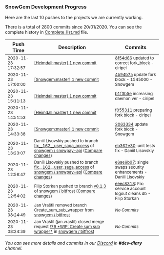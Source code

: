 
### SnowGem Development Progress

Here are the last 10 pushes to the projects we are currently working.

There is a total of 2800 commits since 20/01/2020. You can see the complete history in
 [Complete_list.md](Complete_list.md) file.

| Push Time | Description | Commits |
| --- | --- | --- |
| <sub>2020-11-23 17:32:57</sub> | <sub>[[Heimdall:master] 1 new commit](https://github.com/ciripel/Heimdall/commit/8f54d667f4de60d51d2e74ced96bf637954d25dd)</sub> | <sub>[8f54d66](https://github.com/ciripel/Heimdall/commit/8f54d667f4de60d51d2e74ced96bf637954d25dd) updated to correct fork_block - ciripel</sub> |
| <sub>2020-11-23 17:00:00</sub> | <sub>[[Snowgem:master] 1 new commit](https://github.com/Snowgem/Snowgem/commit/4b94b7a027eee09309bf57e32470e99eab6f76cd)</sub> | <sub>[4b94b7a](https://github.com/Snowgem/Snowgem/commit/4b94b7a027eee09309bf57e32470e99eab6f76cd) update fork block - 1545000 - Snowgem</sub> |
| <sub>2020-11-23 15:11:13</sub> | <sub>[[Heimdall:master] 1 new commit](https://github.com/ciripel/Heimdall/commit/b1f3b5e64869461f2a9da2211568f733211d5da3)</sub> | <sub>[b1f3b5e](https://github.com/ciripel/Heimdall/commit/b1f3b5e64869461f2a9da2211568f733211d5da3) increasing daemon ver - ciripel</sub> |
| <sub>2020-11-23 14:51:53</sub> | <sub>[[Heimdall:master] 1 new commit](https://github.com/ciripel/Heimdall/commit/f05531152ee7989304049d76017de20a6278b917)</sub> | <sub>[f055311](https://github.com/ciripel/Heimdall/commit/f05531152ee7989304049d76017de20a6278b917) preparing fork block - ciripel</sub> |
| <sub>2020-11-23 14:33:38</sub> | <sub>[[Snowgem:master] 1 new commit](https://github.com/Snowgem/Snowgem/commit/206333415f1cff2d8cd5475b9fe9b27a1b07c309)</sub> | <sub>[2063334](https://github.com/Snowgem/Snowgem/commit/206333415f1cff2d8cd5475b9fe9b27a1b07c309) update fork block - Snowgem</sub> |
| <sub>2020-11-23 13:23:07</sub> | <sub>Daniil Lisovskiy pushed to branch [fix\_\_162\_\_user\_saga\_access](https://gitlab.com/snowgem/snowpay-api/commits/fix__162__user_saga_access) of [snowgem / snowpay\-api](https://gitlab.com/snowgem/snowpay-api) ([Compare changes](https://gitlab.com/snowgem/snowpay-api/compare/e6ae6b977f17f969ce1c161914b19b4f62d42d2b...eb362e30e6fed697d5f229bc937f9c98a46c4804))</sub> | <sub>[eb362e30](https://gitlab.com/snowgem/snowpay-api/-/commit/eb362e30e6fed697d5f229bc937f9c98a46c4804): unit tests fix - Daniil Lisovskiy</sub> |
| <sub>2020-11-23 12:56:47</sub> | <sub>Daniil Lisovskiy pushed to branch [fix\_\_162\_\_user\_saga\_access](https://gitlab.com/snowgem/snowpay-api/commits/fix__162__user_saga_access) of [snowgem / snowpay\-api](https://gitlab.com/snowgem/snowpay-api) ([Compare changes](https://gitlab.com/snowgem/snowpay-api/compare/d50f3744fd11a3f4814fb2a9ae41d990ff474363...e6ae6b977f17f969ce1c161914b19b4f62d42d2b))</sub> | <sub>[e6ae6b97](https://gitlab.com/snowgem/snowpay-api/-/commit/e6ae6b977f17f969ce1c161914b19b4f62d42d2b): single swaps security enhancements - Daniil Lisovskiy</sub> |
| <sub>2020-11-23 12:54:02</sub> | <sub>Filip Storkan pushed to branch [v0\.1\.3](https://gitlab.com/snowgem/bitfrost/commits/v0.1.3) of [snowgem / bitfrost](https://gitlab.com/snowgem/bitfrost) ([Compare changes](https://gitlab.com/snowgem/bitfrost/compare/c47fbbfd94ad3f784f2d624f777d9a4f7fa3683c...eeec8318c1f1209808a55bca13a6f7a82fda65cf))</sub> | <sub>[eeec8318](https://gitlab.com/snowgem/bitfrost/-/commit/eeec8318c1f1209808a55bca13a6f7a82fda65cf): Fix: service account logout cleans db - Filip Storkan</sub> |
| <sub>2020-11-23 08:24:49</sub> | <sub>Jan Vraštil removed branch Create_sum_sub_wrapper from [snowgem / bitfrost](https://gitlab.com/snowgem/bitfrost)</sub> | <sub>_No Commits_</sub> |
| <sub>2020-11-23 08:24:39</sub> | <sub>Jan Vraštil (jan.vrastil) closed merge request [\!79 \*WIP: Create sum sub wrapper\*](https://gitlab.com/snowgem/bitfrost/-/merge_requests/79) in [snowgem / bitfrost](https://gitlab.com/snowgem/bitfrost)</sub> | <sub>_No Commits_</sub> |

_You can see more details and commits in our [Discord](https://discord.gg/zumGnbg) in **#dev-diary** channel._
